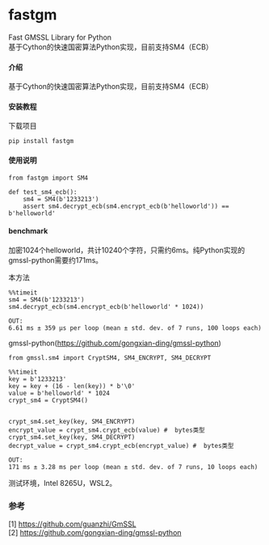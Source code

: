 # fastgm
Fast GMSSL Library for Python  
基于Cython的快速国密算法Python实现，目前支持SM4（ECB）

#### 介绍
基于Cython的快速国密算法Python实现，目前支持SM4（ECB）


#### 安装教程
下载项目
```
pip install fastgm
```

#### 使用说明

```
from fastgm import SM4

def test_sm4_ecb():
    sm4 = SM4(b'1233213')
    assert sm4.decrypt_ecb(sm4.encrypt_ecb(b'helloworld')) == b'helloworld'

```

#### benchmark
加密1024个helloworld，共计10240个字符，只需约6ms。纯Python实现的gmssl-python需要约171ms。

本方法
```
%%timeit
sm4 = SM4(b'1233213')
sm4.decrypt_ecb(sm4.encrypt_ecb(b'helloworld' * 1024))

OUT:
6.61 ms ± 359 µs per loop (mean ± std. dev. of 7 runs, 100 loops each)

```

gmssl-python(https://github.com/gongxian-ding/gmssl-python)
```
from gmssl.sm4 import CryptSM4, SM4_ENCRYPT, SM4_DECRYPT

%%timeit
key = b'1233213'
key = key + (16 - len(key)) * b'\0'
value = b'helloworld' * 1024
crypt_sm4 = CryptSM4()


crypt_sm4.set_key(key, SM4_ENCRYPT)
encrypt_value = crypt_sm4.crypt_ecb(value) #  bytes类型
crypt_sm4.set_key(key, SM4_DECRYPT)
decrypt_value = crypt_sm4.crypt_ecb(encrypt_value) #  bytes类型

OUT:
171 ms ± 3.28 ms per loop (mean ± std. dev. of 7 runs, 10 loops each)
```

测试环境，Intel 8265U，WSL2。

### 参考
[1] https://github.com/guanzhi/GmSSL  
[2] https://github.com/gongxian-ding/gmssl-python
